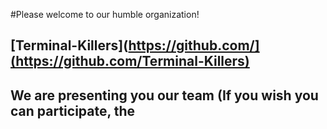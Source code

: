 #Please welcome to our humble organization!
## [Terminal-Killers](https://github.com/](https://github.com/Terminal-Killers)

## We are presenting you our team (If you wish you can participate, the 
                     





